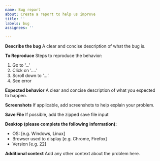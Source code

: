 ```yaml
---
name: Bug report
about: Create a report to help us improve
title: ''
labels: bug
assignees: ''

---
```


**Describe the bug**
A clear and concise description of what the bug is.

**To Reproduce**
Steps to reproduce the behavior:

1. Go to '...'
2. Click on '....'
3. Scroll down to '....'
4. See error

**Expected behavior**
A clear and concise description of what you expected to happen.

**Screenshots**
If applicable, add screenshots to help explain your problem.

**Save File**
If possible, add the zipped save file input

**Desktop (please complete the following information):**

- OS: [e.g. Windows, Linux]
- Browser used to display [e.g. Chrome, Firefox]
- Version [e.g. 22]

**Additional context**
Add any other context about the problem here.
